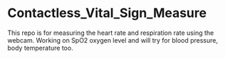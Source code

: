 # Contactless_Vital_Sign_Measure
This repo is for measuring the heart rate and respiration rate using the webcam. Working on SpO2 oxygen level and will try for blood pressure, body temperature too.

